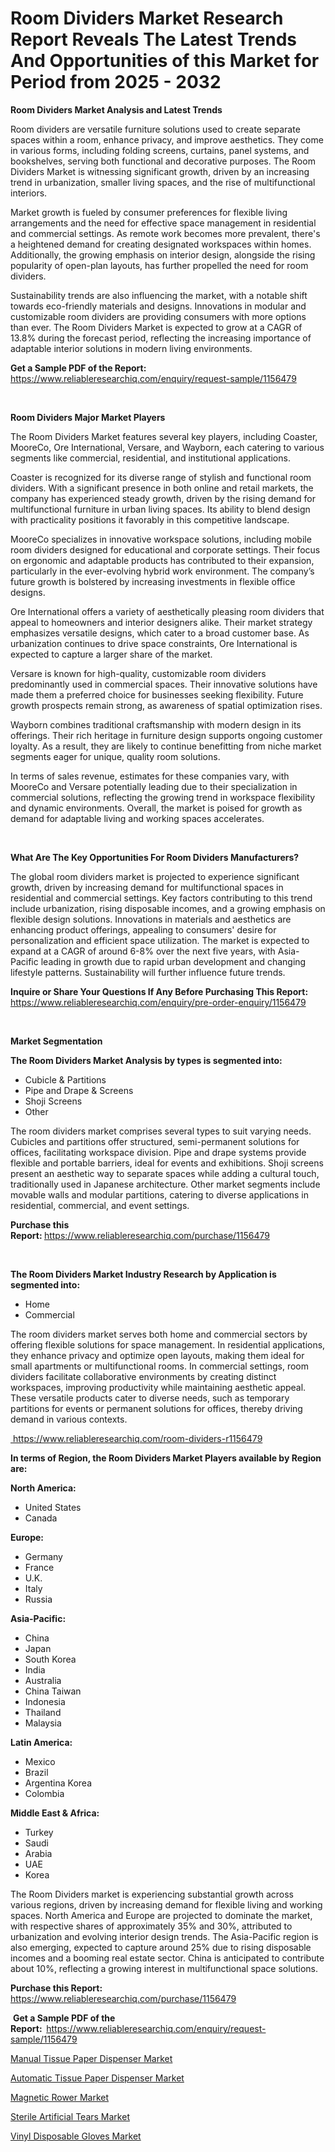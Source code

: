 <p><h1>Room Dividers Market Research Report Reveals The Latest Trends And Opportunities of this Market for Period from 2025 - 2032</h1></p><p><strong>Room Dividers Market Analysis and Latest Trends</strong></p>
<p><p>Room dividers are versatile furniture solutions used to create separate spaces within a room, enhance privacy, and improve aesthetics. They come in various forms, including folding screens, curtains, panel systems, and bookshelves, serving both functional and decorative purposes. The Room Dividers Market is witnessing significant growth, driven by an increasing trend in urbanization, smaller living spaces, and the rise of multifunctional interiors.</p><p>Market growth is fueled by consumer preferences for flexible living arrangements and the need for effective space management in residential and commercial settings. As remote work becomes more prevalent, there's a heightened demand for creating designated workspaces within homes. Additionally, the growing emphasis on interior design, alongside the rising popularity of open-plan layouts, has further propelled the need for room dividers.</p><p>Sustainability trends are also influencing the market, with a notable shift towards eco-friendly materials and designs. Innovations in modular and customizable room dividers are providing consumers with more options than ever. The Room Dividers Market is expected to grow at a CAGR of 13.8% during the forecast period, reflecting the increasing importance of adaptable interior solutions in modern living environments.</p></p>
<p><strong>Get a Sample PDF of the Report:&nbsp;</strong> <a href="https://www.reliableresearchiq.com/enquiry/request-sample/1156479?utm_campaign=1870&utm_medium=2&utm_source=Github&utm_content=ia&utm_term=05042025&utm_id=room-dividers">https://www.reliableresearchiq.com/enquiry/request-sample/1156479</a></p>
<p>&nbsp;</p>
<p><strong>Room Dividers Major Market Players</strong></p>
<p><p>The Room Dividers Market features several key players, including Coaster, MooreCo, Ore International, Versare, and Wayborn, each catering to various segments like commercial, residential, and institutional applications.</p><p>Coaster is recognized for its diverse range of stylish and functional room dividers. With a significant presence in both online and retail markets, the company has experienced steady growth, driven by the rising demand for multifunctional furniture in urban living spaces. Its ability to blend design with practicality positions it favorably in this competitive landscape.</p><p>MooreCo specializes in innovative workspace solutions, including mobile room dividers designed for educational and corporate settings. Their focus on ergonomic and adaptable products has contributed to their expansion, particularly in the ever-evolving hybrid work environment. The company’s future growth is bolstered by increasing investments in flexible office designs.</p><p>Ore International offers a variety of aesthetically pleasing room dividers that appeal to homeowners and interior designers alike. Their market strategy emphasizes versatile designs, which cater to a broad customer base. As urbanization continues to drive space constraints, Ore International is expected to capture a larger share of the market.</p><p>Versare is known for high-quality, customizable room dividers predominantly used in commercial spaces. Their innovative solutions have made them a preferred choice for businesses seeking flexibility. Future growth prospects remain strong, as awareness of spatial optimization rises.</p><p>Wayborn combines traditional craftsmanship with modern design in its offerings. Their rich heritage in furniture design supports ongoing customer loyalty. As a result, they are likely to continue benefitting from niche market segments eager for unique, quality room solutions.</p><p>In terms of sales revenue, estimates for these companies vary, with MooreCo and Versare potentially leading due to their specialization in commercial solutions, reflecting the growing trend in workspace flexibility and dynamic environments. Overall, the market is poised for growth as demand for adaptable living and working spaces accelerates.</p></p>
<p>&nbsp;</p>
<p><strong>What Are The Key Opportunities For Room Dividers Manufacturers?</strong></p>
<p><p>The global room dividers market is projected to experience significant growth, driven by increasing demand for multifunctional spaces in residential and commercial settings. Key factors contributing to this trend include urbanization, rising disposable incomes, and a growing emphasis on flexible design solutions. Innovations in materials and aesthetics are enhancing product offerings, appealing to consumers' desire for personalization and efficient space utilization. The market is expected to expand at a CAGR of around 6-8% over the next five years, with Asia-Pacific leading in growth due to rapid urban development and changing lifestyle patterns. Sustainability will further influence future trends.</p></p>
<p><strong>Inquire or Share Your Questions If Any Before Purchasing This Report:</strong> <a href="https://www.reliableresearchiq.com/enquiry/pre-order-enquiry/1156479?utm_campaign=1870&utm_medium=2&utm_source=Github&utm_content=ia&utm_term=05042025&utm_id=room-dividers">https://www.reliableresearchiq.com/enquiry/pre-order-enquiry/1156479</a></p>
<p>&nbsp;</p>
<p><strong>Market Segmentation</strong></p>
<p><strong>The Room Dividers Market Analysis by types is segmented into:</strong></p>
<p><ul><li>Cubicle & Partitions</li><li>Pipe and Drape & Screens</li><li>Shoji Screens</li><li>Other</li></ul></p>
<p><p>The room dividers market comprises several types to suit varying needs. Cubicles and partitions offer structured, semi-permanent solutions for offices, facilitating workspace division. Pipe and drape systems provide flexible and portable barriers, ideal for events and exhibitions. Shoji screens present an aesthetic way to separate spaces while adding a cultural touch, traditionally used in Japanese architecture. Other market segments include movable walls and modular partitions, catering to diverse applications in residential, commercial, and event settings.</p></p>
<p><strong>Purchase this Report:&nbsp;</strong><a href="https://www.reliableresearchiq.com/purchase/1156479?utm_campaign=1870&utm_medium=2&utm_source=Github&utm_content=ia&utm_term=05042025&utm_id=room-dividers">https://www.reliableresearchiq.com/purchase/1156479</a></p>
<p>&nbsp;</p>
<p><strong>The Room Dividers Market Industry Research by Application is segmented into:</strong></p>
<p><ul><li>Home</li><li>Commercial</li></ul></p>
<p><p>The room dividers market serves both home and commercial sectors by offering flexible solutions for space management. In residential applications, they enhance privacy and optimize open layouts, making them ideal for small apartments or multifunctional rooms. In commercial settings, room dividers facilitate collaborative environments by creating distinct workspaces, improving productivity while maintaining aesthetic appeal. These versatile products cater to diverse needs, such as temporary partitions for events or permanent solutions for offices, thereby driving demand in various contexts.</p></p>
<p><a href="https://www.reliableresearchiq.com/room-dividers-r1156479?utm_campaign=1870&utm_medium=2&utm_source=Github&utm_content=ia&utm_term=05042025&utm_id=room-dividers">&nbsp;https://www.reliableresearchiq.com/room-dividers-r1156479</a></p>
<p><strong>In terms of Region, the Room Dividers Market Players available by Region are:</strong></p>
<p>
    <p> <strong> North America: </strong>
        <ul>
            <li>United States</li>
            <li>Canada</li>
        </ul>
        </p> 
    <p> <strong> Europe: </strong>
        <ul>
            <li>Germany</li>
            <li>France</li>
            <li>U.K.</li>
            <li>Italy</li>
            <li>Russia</li>
        </ul>
        </p> 
    <p> <strong> Asia-Pacific: </strong>
        <ul>
            <li>China</li>
            <li>Japan</li>
            <li>South Korea</li>
            <li>India</li>
            <li>Australia</li>
            <li>China Taiwan</li>
            <li>Indonesia</li>
            <li>Thailand</li>
            <li>Malaysia</li>
        </ul>
        </p> 
    <p> <strong> Latin America: </strong>
        <ul>
            <li>Mexico</li>
            <li>Brazil</li>
            <li>Argentina Korea</li>
            <li>Colombia</li>
        </ul>
        </p> 
    <p> <strong> Middle East & Africa: </strong>
        <ul>
            <li>Turkey</li>
            <li>Saudi</li>
            <li>Arabia</li>
            <li>UAE</li>
            <li>Korea</li>
        </ul>
    </p>
    </p>
<p><p>The Room Dividers market is experiencing substantial growth across various regions, driven by increasing demand for flexible living and working spaces. North America and Europe are projected to dominate the market, with respective shares of approximately 35% and 30%, attributed to urbanization and evolving interior design trends. The Asia-Pacific region is also emerging, expected to capture around 25% due to rising disposable incomes and a booming real estate sector. China is anticipated to contribute about 10%, reflecting a growing interest in multifunctional space solutions.</p></p>
<p><strong>Purchase this Report: </strong><a href="https://www.reliableresearchiq.com/purchase/1156479?utm_campaign=1870&utm_medium=2&utm_source=Github&utm_content=ia&utm_term=05042025&utm_id=room-dividers">https://www.reliableresearchiq.com/purchase/1156479</a></p>
<p>&nbsp;<strong>Get a Sample PDF of the Report:&nbsp;&nbsp;</strong><a href="https://www.reliableresearchiq.com/enquiry/request-sample/1156479?utm_campaign=1870&utm_medium=2&utm_source=Github&utm_content=ia&utm_term=05042025&utm_id=room-dividers">https://www.reliableresearchiq.com/enquiry/request-sample/1156479</a></p>
<p><strong></strong></p>
<p><p><a href="https://github.com/yuukoleuda/Market-Research-Report-List-1/blob/main/manual-tissue-paper-dispenser-market.md?utm_campaign=1870&utm_medium=2&utm_source=Github&utm_content=ia&utm_term=05042025&utm_id=room-dividers">Manual Tissue Paper Dispenser Market</a></p><p><a href="https://github.com/denighoylen1/Market-Research-Report-List-1/blob/main/automatic-tissue-paper-dispenser-market.md?utm_campaign=1870&utm_medium=2&utm_source=Github&utm_content=ia&utm_term=05042025&utm_id=room-dividers">Automatic Tissue Paper Dispenser Market</a></p><p><a href="https://github.com/saguegrody74/Market-Research-Report-List-1/blob/main/magnetic-rower-market.md?utm_campaign=1870&utm_medium=2&utm_source=Github&utm_content=ia&utm_term=05042025&utm_id=room-dividers">Magnetic Rower Market</a></p><p><a href="https://github.com/tornapruttuz/Market-Research-Report-List-1/blob/main/sterile-artificial-tears-market.md?utm_campaign=1870&utm_medium=2&utm_source=Github&utm_content=ia&utm_term=05042025&utm_id=room-dividers">Sterile Artificial Tears Market</a></p><p><a href="https://github.com/marteyfito9/Market-Research-Report-List-1/blob/main/vinyl-disposable-gloves-market.md?utm_campaign=1870&utm_medium=2&utm_source=Github&utm_content=ia&utm_term=05042025&utm_id=room-dividers">Vinyl Disposable Gloves Market</a></p></p>